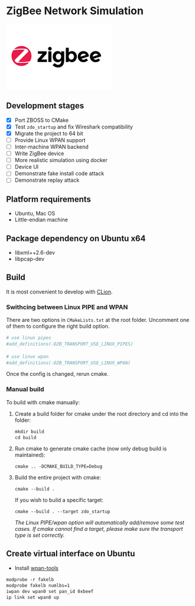 # ZigBee Network Simulation

![zigbee](./doc/zigbee.png)

## Development stages
- [x] Port ZBOSS to CMake
- [x] Test `zdo_startup` and fix Wireshark compatibility
- [x] Migrate the project to 64 bit
- [ ] Provide Linux WPAN support
- [ ] Inter-machine WPAN backend
- [ ] Write ZigBee device
- [ ] More realistic simulation using docker
- [ ] Device UI
- [ ] Demonstrate fake install code attack
- [ ] Demonstrate replay attack

## Platform requirements
- Ubuntu, Mac OS
- Little-endian machine

## Package dependency on Ubuntu x64
- libxml++2.6-dev
- libpcap-dev

## Build

It is most convenient to develop with [CLion](https://www.jetbrains.com/clion/).

### Swithcing between Linux PIPE and WPAN

There are two options in `CMakeLists.txt` at the root folder. Uncomment one of them
to configure the right build option.

```cmake
# use linux pipes
#add_definitions(-DZB_TRANSPORT_USE_LINUX_PIPES)

# use linux wpan
#add_definitions(-DZB_TRANSPORT_USE_LINUX_WPAN)
```

Once the config is changed, rerun cmake.

### Manual build

To build with cmake manually:
1. Create a build folder for cmake under the root directory and cd into
the folder:
    ```shell script
    mkdir build
    cd build
    ```
2. Run cmake to generate cmake cache (now only debug build is maintained):
    ```shell script
    cmake .. -DCMAKE_BUILD_TYPE=Debug
    ```
3. Build the entire project with cmake:
    ```
   cmake --build .
   ```
   If you wish to build a specific target:
   ```shell script
   cmake --build . --target zdo_startup
   ```
    *The Linux PIPE/wpan option will automatically add/remove some test cases.
    If cmake cannot find a target, please make sure the transport type is set correctly.*
## Create virtual interface on Ubuntu
- Install [wpan-tools](https://packages.debian.org/sid/wpan-tools)
```shell script
modprobe -r fakelb
modprobe fakelb numlbs=1
iwpan dev wpan0 set pan_id 0xbeef
ip link set wpan0 up
```


